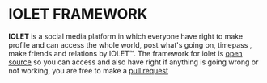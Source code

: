 # IOLET FRAMEWORK
**IOLET** is a social media platform in which everyone have right to make profile and can access the whole world, post what's going on, timepass , make friends and relations by IOLET™.
The framework for iolet is [open source](1amsukhman.github.io/ioletframework/) so you can access and also have right if anything is going wrong or not working, you are free to make a [pull request](1amsukhman.github.io/ioletframework/pulls)
